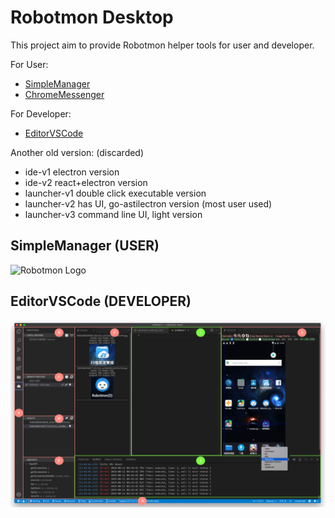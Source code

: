 # Robotmon Desktop

This project aim to provide Robotmon helper tools for user and developer.

For User:

* [SimpleManager](https://github.com/r2-studio/robotmon-desktop/tree/master/simple-manager)
* [ChromeMessenger](https://github.com/r2-studio/robotmon-desktop/tree/master/chrome-messenger)

For Developer:

* [EditorVSCode](https://github.com/r2-studio/robotmon-desktop/tree/master/editor-vscode)

Another old version: (discarded)

* ide-v1 electron version
* ide-v2 react+electron version
* launcher-v1 double click executable version
* launcher-v2 has UI, go-astilectron version (most user used)
* launcher-v3 command line UI, light version

## SimpleManager (USER)

<img alt='Robotmon Logo' width='800' src='./images/simple-manager.gif'/>

## EditorVSCode (DEVELOPER)

<img alt='Robotmon Logo' width='800' src='./images/editor-vscode.png'/>